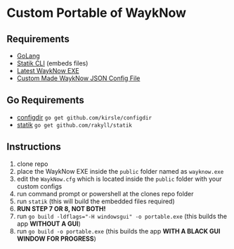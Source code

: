 # Custom Portable of WaykNow

## Requirements
- [GoLang](https://golang.org/dl/)
- [Statik CLI](https://github.com/rakyll/statik) (embeds files)
- [Latest WaykNow EXE](https://wayk.devolutions.net/wayk-now/home/thankyou/waykbin)
- [Custom Made WaykNow JSON Config File](https://helpwayk.devolutions.net/kb_configcommandline.html)

## Go Requirements
 - [configdir](https://github.com/kirsle/configdir) `go get github.com/kirsle/configdir`
 - [statik](https://github.com/rakyll/statik) `go get github.com/rakyll/statik`

## Instructions
 1. clone repo
 2. place the WaykNow EXE inside the `public` folder named as `wayknow.exe`
 3. edit the `WaykNow.cfg` which is located inside the `public` folder with your custom configs
 4. run command prompt or powershell at the clones repo folder
 5. run `statik` (this will build the embedded files required)
 6. **RUN STEP 7 OR 8, NOT BOTH!**
 7. run `go build -ldflags="-H windowsgui" -o portable.exe` (this builds the app **WITHOUT A GUI**)
 8. run `go build -o portable.exe` (this builds the app **WITH A BLACK GUI WINDOW FOR PROGRESS**)


